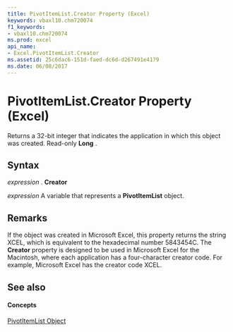 ```yaml
---
title: PivotItemList.Creator Property (Excel)
keywords: vbaxl10.chm720074
f1_keywords:
- vbaxl10.chm720074
ms.prod: excel
api_name:
- Excel.PivotItemList.Creator
ms.assetid: 25c6dac6-151d-faed-dc6d-d267491e4179
ms.date: 06/08/2017
---
```



# PivotItemList.Creator Property (Excel)

Returns a 32-bit integer that indicates the application in which this object was created. Read-only **Long** .


## Syntax

 _expression_ . **Creator**

 _expression_ A variable that represents a **PivotItemList** object.


## Remarks

If the object was created in Microsoft Excel, this property returns the string XCEL, which is equivalent to the hexadecimal number 5843454C. The **Creator** property is designed to be used in Microsoft Excel for the Macintosh, where each application has a four-character creator code. For example, Microsoft Excel has the creator code XCEL.


## See also


#### Concepts


[PivotItemList Object](pivotitemlist-object-excel.md)

